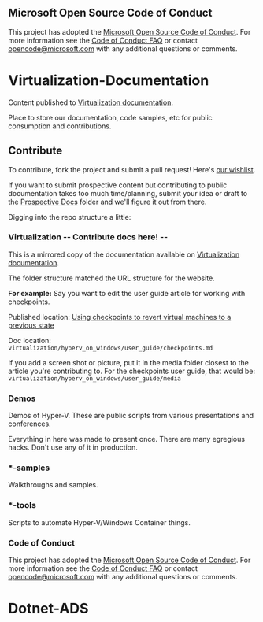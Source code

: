 ## Microsoft Open Source Code of Conduct

This project has adopted the [Microsoft Open Source Code of Conduct](https://opensource.microsoft.com/codeofconduct/).
For more information see the [Code of Conduct FAQ](https://opensource.microsoft.com/codeofconduct/faq/) or contact [opencode@microsoft.com](mailto:opencode@microsoft.com) with any additional questions or comments.

# Virtualization-Documentation

Content published to [Virtualization documentation](https://learn.microsoft.com/virtualization/).

Place to store our documentation, code samples, etc for public consumption and contributions.

## Contribute

To contribute, fork the project and submit a pull request!  Here's [our wishlist](./TODO.md).

If you want to submit prospective content but contributing to public documentation takes too much time/planning, submit your idea or draft to the [Prospective Docs](./prospective-docs) folder and we'll figure it out from there.

Digging into the repo structure a little:

### Virtualization -- Contribute docs here! --

This is a mirrored copy of the documentation available on [Virtualization documentation](https://learn.microsoft.com/virtualization/).

The folder structure matched the URL structure for the website.

**For example:**  Say you want to edit the user guide article for working with checkpoints.

Published location: [Using checkpoints to revert virtual machines to a previous state](https://learn.microsoft.com/virtualization/hyper-v-on-windows/user-guide/checkpoints)

Doc location:
`virtualization/hyperv_on_windows/user_guide/checkpoints.md`

If you add a screen shot or picture, put it in the media folder closest to the article you're contributing to.  For the checkpoints user guide, that would be:
`virtualization/hyperv_on_windows/user_guide/media`

### Demos
Demos of Hyper-V.  These are public scripts from various presentations and conferences.

Everything in here was made to present once.  There are many egregious hacks.  Don't use any of it in production.

### *-samples
Walkthroughs and samples.

### *-tools
Scripts to automate Hyper-V/Windows Container things.

### Code of Conduct

This project has adopted the [Microsoft Open Source Code of Conduct](https://opensource.microsoft.com/codeofconduct/). For more information see the [Code of Conduct FAQ](https://opensource.microsoft.com/codeofconduct/faq/) or contact [opencode@microsoft.com](mailto:opencode@microsoft.com) with any additional questions or comments.
# Dotnet-ADS
